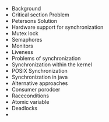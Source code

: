 - Background
- Critical section Problem
- Petersons Solution
- Hardware support for synchronization
- Mutex lock
- Semaphores
- Monitors
- Liveness
- Problems of synchronization
- Synchronization within the kernel
- POSIX Synchronization
- Synchronization in java
- Alternative approaches
- Consumer porodcer
- Raceconditions
- Atomic variable
- Deadlocks
-  